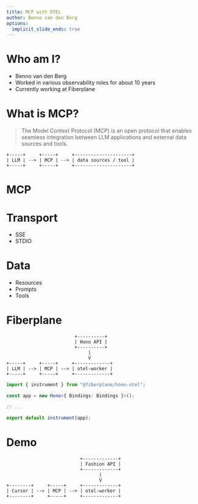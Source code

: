 ```yaml
---
title: MCP with OTEL
author: Benno van den Berg
options:
  implicit_slide_ends: true
---
```


Who am I?
=========

<!-- speaker_note: Who am I? -->

* Benno van den Berg
* Worked in various observability roles for about 10 years
* Currently working at Fiberplane

<!-- end_slide -->

What is MCP?
============

<!-- speaker_note: MCP -->

> The Model Context Protocol (MCP) is an open protocol that enables seamless integration between LLM applications and external data sources and tools.

<!-- pause -->

```
+-----+     +-----+     +---------------------+
| LLM | --> | MCP | --> | data sources / tool |
+-----+     +-----+     +---------------------+
```

MCP
===

# Transport

- SSE
- STDIO

<!-- pause -->

# Data

- Resources
- Prompts
- Tools

Fiberplane
==========

```
                         +----------+
                         | Hono API |
                         +----------+
                              |
                              V
+-----+     +-----+     +-------------+
| LLM | --> | MCP | --> | otel-worker |
+-----+     +-----+     +-------------+
```

<!-- pause -->

```typescript
import { instrument } from "@fiberplane/hono-otel";

const app = new Hono<{ Bindings: Bindings }>();

// ...

export default instrument(app);
```

Demo
====

```
                           +-------------+
                           | Fashion API |
                           +-------------+
                                  |
                                  V
+--------+     +-----+     +-------------+
| Cursor | --> | MCP | --> | otel-worker |
+--------+     +-----+     +-------------+
```
